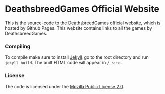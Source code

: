DeathsbreedGames Official Website
=================================
This is the source-code to the DeathsbreedGames official website, which is hosted by Github Pages. This website contains links to all the games by DeathsbreedGames.

### Compiling
To compile make sure to install [Jekyll](http://jekyllrb.com/), go to the root directory and run `jekyll build`. The built HTML code will appear in `/_site`.

### License
The code is licensed under the [Mozilla Public License 2.0](LICENSE).
